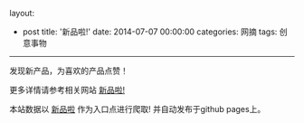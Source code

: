 layout: 
  - post 
title: '新品啦!' 
date: 2014-07-07 00:00:00 
categories: 网摘 
tags: 创意事物 
---

发现新产品，为喜欢的产品点赞！  

更多详情请参考相关网站 [新品啦!](http://xinpinla.com/)  

本站数据以 [新品啦](http://xinpinla.com/) 作为入口点进行爬取! 并自动发布于github pages上。  
